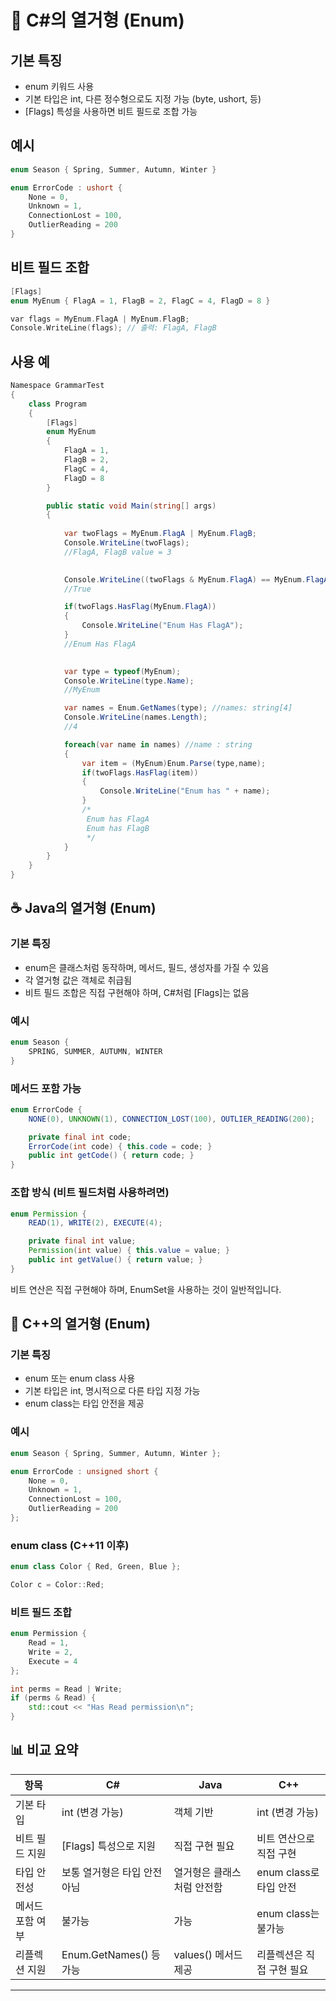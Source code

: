 # 🧩 C#의 열거형 (Enum)
## 기본 특징
- enum 키워드 사용
- 기본 타입은 int, 다른 정수형으로도 지정 가능 (byte, ushort, 등)
- [Flags] 특성을 사용하면 비트 필드로 조합 가능
## 예시
```csharp
enum Season { Spring, Summer, Autumn, Winter }

enum ErrorCode : ushort {
    None = 0,
    Unknown = 1,
    ConnectionLost = 100,
    OutlierReading = 200
}
```

## 비트 필드 조합
```cpp
[Flags]
enum MyEnum { FlagA = 1, FlagB = 2, FlagC = 4, FlagD = 8 }

var flags = MyEnum.FlagA | MyEnum.FlagB;
Console.WriteLine(flags); // 출력: FlagA, FlagB
```

## 사용 예
```csharp
Namespace GrammarTest
{
    class Program
    {
        [Flags]
        enum MyEnum
        {
            FlagA = 1,
            FlagB = 2,
            FlagC = 4,
            FlagD = 8
        }

        public static void Main(string[] args)
        {
            
            var twoFlags = MyEnum.FlagA | MyEnum.FlagB;
            Console.WriteLine(twoFlags); 
            //FlagA, FlagB value = 3

            
            Console.WriteLine((twoFlags & MyEnum.FlagA) == MyEnum.FlagA); 
            //True

            if(twoFlags.HasFlag(MyEnum.FlagA))
            {
                Console.WriteLine("Enum Has FlagA"); 
            }
            //Enum Has FlagA

            
            var type = typeof(MyEnum);
            Console.WriteLine(type.Name);
            //MyEnum

            var names = Enum.GetNames(type); //names: string[4]
            Console.WriteLine(names.Length);
            //4

            foreach(var name in names) //name : string
            {
                var item = (MyEnum)Enum.Parse(type,name);
                if(twoFlags.HasFlag(item))
                {
                    Console.WriteLine("Enum has " + name);
                }
                /*
                 Enum has FlagA
                 Enum has FlagB
                 */
            }
        }
    }
}

```



## ☕ Java의 열거형 (Enum)
### 기본 특징
- enum은 클래스처럼 동작하며, 메서드, 필드, 생성자를 가질 수 있음
- 각 열거형 값은 객체로 취급됨
- 비트 필드 조합은 직접 구현해야 하며, C#처럼 [Flags]는 없음
### 예시
```java
enum Season {
    SPRING, SUMMER, AUTUMN, WINTER
}
```

### 메서드 포함 가능
```java
enum ErrorCode {
    NONE(0), UNKNOWN(1), CONNECTION_LOST(100), OUTLIER_READING(200);

    private final int code;
    ErrorCode(int code) { this.code = code; }
    public int getCode() { return code; }
}
```

### 조합 방식 (비트 필드처럼 사용하려면)
```java
enum Permission {
    READ(1), WRITE(2), EXECUTE(4);

    private final int value;
    Permission(int value) { this.value = value; }
    public int getValue() { return value; }
}
```

비트 연산은 직접 구현해야 하며, EnumSet을 사용하는 것이 일반적입니다.


## 🧠 C++의 열거형 (Enum)
### 기본 특징
- enum 또는 enum class 사용
- 기본 타입은 int, 명시적으로 다른 타입 지정 가능
- enum class는 타입 안전을 제공
### 예시
```cpp
enum Season { Spring, Summer, Autumn, Winter };

enum ErrorCode : unsigned short {
    None = 0,
    Unknown = 1,
    ConnectionLost = 100,
    OutlierReading = 200
};
```

### enum class (C++11 이후)
```cpp
enum class Color { Red, Green, Blue };

Color c = Color::Red;
```

### 비트 필드 조합
```cpp
enum Permission {
    Read = 1,
    Write = 2,
    Execute = 4
};

int perms = Read | Write;
if (perms & Read) {
    std::cout << "Has Read permission\n";
}
```


## 📊 비교 요약
| 항목 | C# | Java | C++ |
|------|----|------|------| 
| 기본 타입 | int (변경 가능) | 객체 기반 | int (변경 가능) | 
| 비트 필드 지원 | [Flags] 특성으로 지원 | 직접 구현 필요 | 비트 연산으로 직접 구현 | 
| 타입 안전성 | 보통 열거형은 타입 안전 아님 | 열거형은 클래스처럼 안전함 | enum class로 타입 안전 | 
| 메서드 포함 여부 | 불가능 | 가능 | enum class는 불가능 | 
| 리플렉션 지원 | Enum.GetNames() 등 가능 | values() 메서드 제공 | 리플렉션은 직접 구현 필요 | 

---




